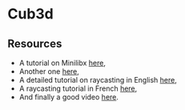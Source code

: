 # Cub3d
## Resources

* A tutorial on Minilibx [here](https://harm-smits.github.io/42docs/libs/minilibx/introduction.html),
* Another one [here](https://qst0.github.io/ft_libgfx/),
* A detailed tutorial on raycasting in English [here](https://lodev.org/cgtutor/raycasting.html),
* A raycasting tutorial in French [here](http://forums.mediabox.fr/wiki/tutoriaux/flashplatform/affichage/3d/raycasting),
* And finally a good video [here](https://www.youtube.com/watch?v=gYRrGTC7GtA&t=298s).
